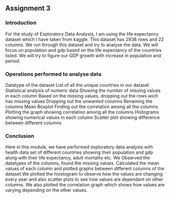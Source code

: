 ## Assignment 3

### Introduction
For the study of Exploratory Data Analysis, I am using the life expectancy dataset which I have taken from kaggle. This dataset has 2938 rows and 22 columns. We run through this dataset and try to analyse the data. We will focus on population and gdp based on the life expectancy of the countries listed. We will try to figure our GDP growth with increase in population and period.

### Operations performed to analyse data
Datatype of the dataset
List of all the unique countries in our dataset
Statistical analysis of numeric data
Showing the number of missing values in each column
Based on the missing values, dropping out the rows wich has missing values
Dropping out the unwanted columns
Renaming the columns
Mean
Boxplot
Finding out the correlation among all the columns
Plotting the graph showing correlation among all the columns
Histograms showing numerical values in each column
Scatter plot showing difference between different columns

### Conclusion
Here in this module, we have performed exploratory data analysis with health data set of different countries showing their population and gdp along with their life expectancy, adult mortality etc. We Observed the datatypes of the columns, found the missing values. Calculated the mean values of each column and plotted graphs between different columns of the dataset.We plotted the hiostogram to observe how the values are changing every year and also scatter plots to see how values are dependant on other columns. We also plotted the correlation graph which shows how values are varying depending on the other values.
